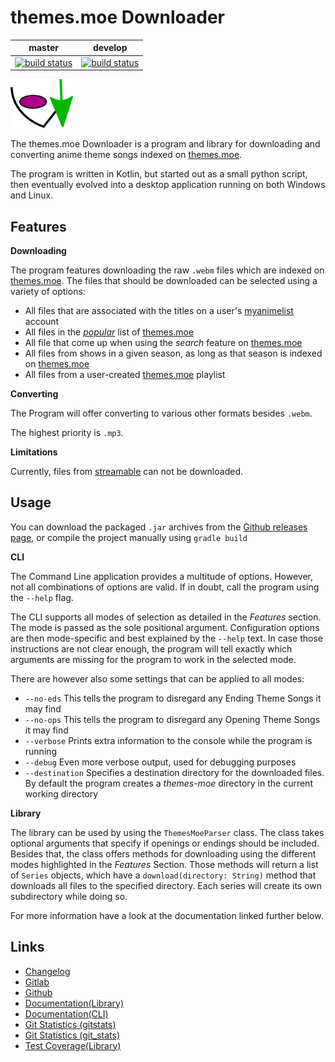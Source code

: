 # themes.moe Downloader
|master|develop|
|:---:|:---:|
|[![build status](https://gitlab.namibsun.net/namboy94/themes.moe-dl/badges/master/build.svg)](https://gitlab.namibsun.net/namboy94/themes.moe-dl/commits/master)|[![build status](https://gitlab.namibsun.net/namboy94/themes.moe-dl/badges/develop/build.svg)](https://gitlab.namibsun.net/namboy94/themes.moe-dl/commits/develop)|

![Logo](resources/images/logo-readme.png "Logo")

The themes.moe Downloader is a program and library for downloading and converting
anime theme songs indexed on [themes.moe](https://themes.moe).

The program is written in Kotlin, but started out as a small python script, then eventually
evolved into a desktop application running on both Windows and Linux.

## Features

**Downloading**

The program features downloading the raw ```.webm``` files which are indexed on 
[themes.moe](https://themes.moe). The files that should be downloaded can be selected using
a variety of options:

* All files that are associated with the titles on a user's
  [myanimelist](https://myanimelist.net) account
* All files in the [*popular*](https://themes.moe/?cl=1) list of
  [themes.moe](https://themes.moe)
* All file that come up when using the *search* feature on [themes.moe](https://themes.moe)
* All files from shows in a given season, as long as that season is indexed
  on [themes.moe](https://themes.moe)
* All files from a user-created [themes.moe](https://themes.moe) playlist

**Converting**

The Program will offer converting to various other formats besides ```.webm```.

The highest priority is ```.mp3```.

**Limitations**

Currently, files from [streamable](https://streamable.com) can not be downloaded.

## Usage

You can download the packaged ```.jar``` archives from the
[Github releases page](https://github.com/namboy94/themes.moe-dl/releases), or
compile the project manually using ```gradle build```

**CLI**

The Command Line application provides a multitude of options. However, not all combinations
of options are valid. If in doubt, call the program using the ```--help``` flag.

The CLI supports all modes of selection as detailed in the *Features* section. The mode is
passed as the sole positional argument. Configuration options are then mode-specific and
best explained by the ```--help``` text. In case those instructions are not clear enough,
the program will tell exactly which arguments are missing for the program to work in the
selected mode.

There are however also some settings that can be applied to all modes:

* ```--no-eds``` This tells the program to disregard any Ending Theme Songs it may find
* ```--no-ops``` This tells the program to disregard any Opening Theme Songs it may find
* ```--verbose``` Prints extra information to the console while the program is running
* ```--debug``` Even more verbose output, used for debugging purposes
* ```--destination``` Specifies a destination directory for the downloaded files. By default
  the program creates a *themes-moe* directory in the current working directory

**Library**

The library can be used by using the ```ThemesMoeParser``` class. The class takes optional
arguments that specify if openings or endings should be included. Besides that, the
class offers methods for downloading using the different modes highlighted in the
*Features* Section. Those methods will return a list of ```Series``` objects, which have a
```download(directory: String)``` method that downloads all files to the specified directory.
Each series will create its own subdirectory while doing so.

For more information have a look at the documentation linked further below.


## Links

* [Changelog](https://gitlab.namibsun.net/namboy94/themes.moe-dl/raw/master/CHANGELOG)
* [Gitlab](https://gitlab.namibsun.net/namboy94/themes.moe-dl)
* [Github](https://github.com/namboy94/themes.moe-dl)
* [Documentation(Library)](https://docs.namibsun.net/html_docs/themes-moe-dl-lib/index.html)
* [Documentation(CLI)](https://docs.namibsun.net/html_docs/themes-moe-dl-cli/index.html)
* [Git Statistics (gitstats)](https://gitstats.namibsun.net/gitstats/themes-moe-dl/index.html)
* [Git Statistics (git_stats)](https://gitstats.namibsun.net/git_stats/themes-moe-dl/index.html)
* [Test Coverage(Library)](https://coverage.namibsun.net/themes-moe-dl-lib/index.html)
